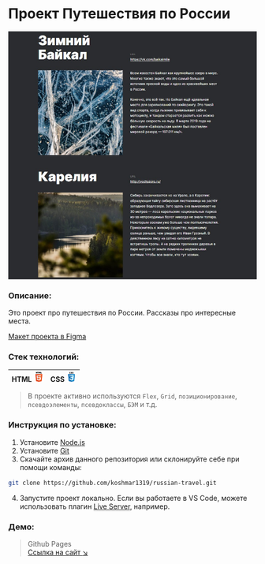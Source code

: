 # Проект Путешествия по России

<kbd> <img width="900" height="auto" align="center" alt="Превью проекта" src="./russian_travel_preview.jpg"> </kbd>

### Описание:
Это проект про путешествия по России. Рассказы про интересные места.

[Макет проекта в Figma](https://www.figma.com/file/NLsuf5zh47919SK58bBidw/Sprint-3_-Russia-_-desktop-%2B-mobile?node-id=28503%3A0 "ссылка на макет")

### Стек технологий:

| HTML <code><img  height="20"  src="https://raw.githubusercontent.com/github/explore/80688e429a7d4ef2fca1e82350fe8e3517d3494d/topics/html/html.png"></code> | CSS <code><img  height="20"  src="https://raw.githubusercontent.com/github/explore/80688e429a7d4ef2fca1e82350fe8e3517d3494d/topics/css/css.png"></code> |
|---|---|

>  В проекте активно используются `Flex`, `Grid`, `позиционирование`, `псевдоэлементы`, `псевдоклассы`, `БЭМ` и т.д.

### Инструкция по установке:
1. Установите [Node.js](https://nodejs.org/en/ "ссылка на сайт Node.js")
2. Установите [Git](https://git-scm.com/ "ссылка на сайт Git")
3. Скачайте архив данного репозитория или склонируйте себе при помощи команды:
```sh
git clone https://github.com/koshmar1319/russian-travel.git
```
4. Запустите проект локально. Если вы работаете в VS Code, можете использовать плагин [Live Server](https://marketplace.visualstudio.com/items?itemName=ritwickdey.LiveServer "ссылка на плагин"), например.

### Демо:
> Github Pages <br/>[Ссылка на сайт :arrow_lower_right:](https://koshmar1319.github.io/russian-travel/index.html "ссылка на сайт")
